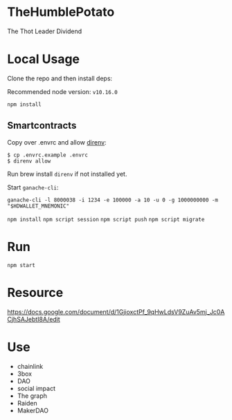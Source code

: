 # TheHumblePotato

The Thot Leader Dividend

# Local Usage

Clone the repo and then install deps:


Recommended node version: `v10.16.0`

`npm install`

## Smartcontracts

Copy over .envrc and allow [direnv](https://direnv.net/):

```
$ cp .envrc.example .envrc
$ direnv allow
```

Run brew install `direnv` if not installed yet.

Start `ganache-cli`:

```
ganache-cli -l 8000038 -i 1234 -e 100000 -a 10 -u 0 -g 1000000000 -m "$HDWALLET_MNEMONIC"
```


`npm install`
`npm script session`
`npm script push`
`npm script migrate`

# Run

`npm start`

# Resource
https://docs.google.com/document/d/1GjioxctPf_9qHwLdsV9ZuAv5mj_Jc0ACjhSAJebtI8A/edit

# Use
- chainlink
- 3box
- DAO
- social impact
- The graph
- Raiden
- MakerDAO
